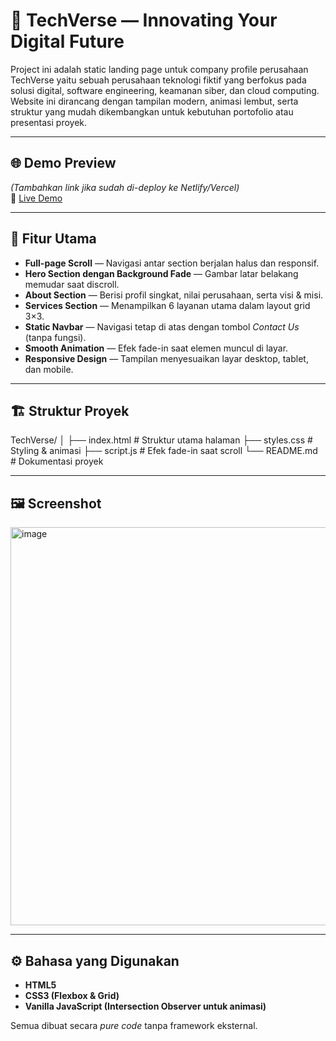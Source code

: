 # 🏢 TechVerse — Innovating Your Digital Future

Project ini adalah static landing page untuk company profile perusahaan TechVerse yaitu sebuah perusahaan teknologi fiktif yang berfokus pada solusi digital, software engineering, keamanan siber, dan cloud computing.  
Website ini dirancang dengan tampilan modern, animasi lembut, serta struktur yang mudah dikembangkan untuk kebutuhan portofolio atau presentasi proyek.

---

## 🌐 Demo Preview
*(Tambahkan link jika sudah di-deploy ke Netlify/Vercel)*  
🔗 [Live Demo](https://your-demo-link.netlify.app)

---

## 🧩 Fitur Utama
- **Full-page Scroll** — Navigasi antar section berjalan halus dan responsif.  
- **Hero Section dengan Background Fade** — Gambar latar belakang memudar saat discroll.  
- **About Section** — Berisi profil singkat, nilai perusahaan, serta visi & misi.  
- **Services Section** — Menampilkan 6 layanan utama dalam layout grid 3×3.  
- **Static Navbar** — Navigasi tetap di atas dengan tombol *Contact Us* (tanpa fungsi).  
- **Smooth Animation** — Efek fade-in saat elemen muncul di layar.  
- **Responsive Design** — Tampilan menyesuaikan layar desktop, tablet, dan mobile.

---

## 🏗️ Struktur Proyek
TechVerse/
│
├── index.html # Struktur utama halaman
├── styles.css # Styling & animasi
├── script.js # Efek fade-in saat scroll
└── README.md # Dokumentasi proyek

---

## 🖼️ Screenshot
<img width="1350" height="637" alt="image" src="https://github.com/user-attachments/assets/c75ad40d-0a83-483a-93e1-d1838b53e02b" />

---

## ⚙️ Bahasa yang Digunakan
- **HTML5**
- **CSS3 (Flexbox & Grid)**
- **Vanilla JavaScript (Intersection Observer untuk animasi)**

Semua dibuat secara *pure code* tanpa framework eksternal.

